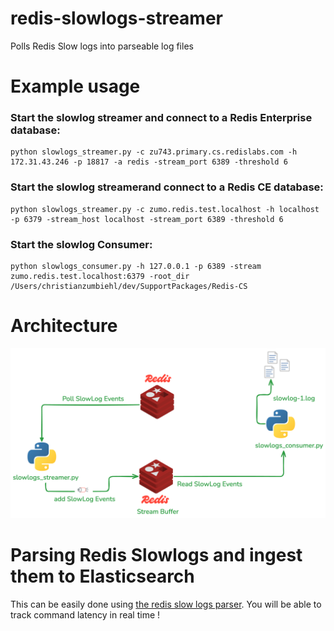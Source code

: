 # redis-slowlogs-streamer

 Polls Redis Slow logs into parseable log files 


# Example usage

### Start the slowlog streamer and connect to a Redis Enterprise database:

```
python slowlogs_streamer.py -c zu743.primary.cs.redislabs.com -h 172.31.43.246 -p 18817 -a redis -stream_port 6389 -threshold 6
```

### Start the slowlog streamerand connect to a Redis CE database:

```
python slowlogs_streamer.py -c zumo.redis.test.localhost -h localhost -p 6379 -stream_host localhost -stream_port 6389 -threshold 6
```


### Start the slowlog Consumer:
```
python slowlogs_consumer.py -h 127.0.0.1 -p 6389 -stream zumo.redis.test.localhost:6379 -root_dir /Users/christianzumbiehl/dev/SupportPackages/Redis-CS
```

# Architecture

![architcture](./img/arch-2024-11-12-1710.png)


# Parsing Redis Slowlogs and ingest them to Elasticsearch

This can be easily done using  [the redis slow logs parser]([https://pages.github.com/](https://github.com/zumo64/redis-logs-parser)). 
You will be able to track command latency in real time !

